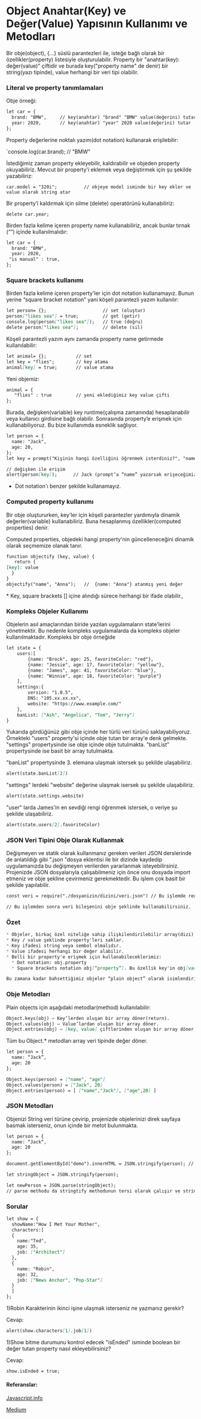 # Object Anahtar(Key) ve Değer(Value) Yapısının Kullanımı ve Metodları

Bir obje(object), {…} süslü parantezleri ile,  isteğe bağlı olarak bir özellikler(property) listesiyle oluşturulabilir. Property bir "anahtar(key): değer(value)" çiftidir ve burada key("property name" de denir) bir string(yazı tipinde), value herhangi bir veri tipi olabilir.



### Literal ve property tanımlamaları

Obje örneği:

~~~markdown
let car = {		
  brand: "BMW", 	// key(anahtar) "brand" "BMW" value(değerini) tutar 
  year: 2020,  		// key(anahtar) "year" 2020 value(değerini) tutar 
};
~~~

Property değerlerine noktalı yazım(dot notation) kullanarak erişilebilir:

`console.log(car.brand);      // "BMW"

İstediğimiz zaman property ekleyebilir, kaldırabilir ve objeden property okuyabiliriz.
Mevcut bir property'i eklemek veya değiştirmek için şu şekilde yazabiliriz:

`car.model = "320i";          // objeye model isminde bir key ekler ve value olarak string atar `

Bir property’i kaldırmak için silme (delete) operatörünü kullanabiliriz:

`delete car.year;`

Birden fazla kelime içeren property name kullanabiliriz, ancak bunlar tırnak (“”) içinde kullanılmalıdır: 

~~~markdown
let car = {
  brand: "BMW",  
  year: 2020,  		
 "is manual" : true,
};
~~~



### Square brackets kullanımı

Birden fazla kelime içeren property'ler için dot notation kullanamayız.
Bunun yerine “square bracket notation” yani köşeli parantezli yazım kullanılır: 

~~~markdown
let person= {};                     // set (oluştur)
person["likes sea"] = true;         // get (getir)
console.log(person["likes sea"]);   // true (doğru)
delete person["likes sea"];         // delete (sil)
~~~

Köşeli parantezli yazım aynı zamanda property name getirmede kullanılabilir:

~~~markdown
let animal= {};           // set
let key = "flies";        // key atama
animal[key] = true;       // value atama
~~~

Yeni objemiz: 

~~~markdown
animal = {     
   "flies" : true	      // yeni eklediğimiz key value çifti
}; 
~~~

Burada, değişken(variable) key runtime(çalışma zamanında) hesaplanabilir veya kullanıcı girdisine bağlı olabilir. Sonrasında property’e erişmek için kullanabiliyoruz. Bu bize kullanımda esneklik sağlıyor.

~~~markdown
let person = {
  name: "Jack",
  age: 20,
};
let key = prompt("Kişinin hangi özelliğini öğrenmek isterdiniz?", "name");

// değişken ile erişim
alert(person[key]);      // Jack (prompt’a “name” yazarsak erişeceğimiz değer)
~~~

* Dot notation'ı benzer şekilde kullanamayız.



### Computed property kullanımı

Bir obje oluştururken, key'ler için köşeli parantezler yardımıyla dinamik değerler(variable) kullanabiliriz. Buna hesaplanmış özellikler(computed properties) denir.

Computed properties, objedeki hangi property'nin güncelleneceğini dinamik olarak seçmemize olanak tanır.

~~~markdown
function objectify (key, value) {
   return {
[key]: value
  }
}
objectify("name", "Anna");   //  {name: "Anna"} atanmış yeni değer
~~~

\* Key, square brackets [] içine alındığı sürece herhangi bir ifade olabilir.,



### Kompleks Objeler Kullanımı 

Objelerin asıl amaçlarından biride yazılan uygulamaların state'lerini yönetmektir. Bu nedenle kompleks uygulamalarda da kompleks objeler kullanılmaktadır.  Kompleks bir obje örneğide 

~~~markdown
let state = {
	users:[
		{name: "Brock", age: 25, favoriteColor: "red"},
		{name: "Jessie", age: 17, favoriteColor: "yellow"},
		{name: "James", age: 41, favoriteColor: "blue"},
		{name: "Winnie", age: 18, favoriteColor: "purple"}
	],
	settings:{
		version: "1.0.5",
        DNS: "105.xx.xx.xx",
        website: "https://www.example.com/"
	},
	banList: ["Ash", "Angelica", "Tom", "Jerry"]
}
~~~

Yukarıda gördüğünüz gibi obje içinde her türlü veri türünü saklayabiliyoruz. Örnekteki "users" property'si içinde obje tutan bir array'e denk gelmekte. "settings" propertysinde ise obje içinde obje tutulmakta. "banList" propertysinde ise basit bir array tutulmakta.

"banList" propertysinde 3. elemana ulaşmak istersek şu şekilde ulaşabiliriz. 

~~~markdown
alert(state.banList[2])
~~~

"settings" lerdeki "website" değerine ulaşmak isersek şu şekilde ulaşabiliriz. 

~~~markdown
alert(state.settings.website)
~~~

"user" larda James'in en sevdiği rengi öğrenmek istersek, o veriye şu şekilde ulaşabiliriz. 

~~~markdown
alert(state.users[2].favoriteColor)
~~~



### JSON Veri Tipini Obje Olarak Kullanmak

Değişmeyen ve statik olarak kullanmanız gereken verileri JSON derslerinde de anlatıldığı gibi ".json "dosya eklentisi ile bir dizinde kaydedip uygulamanızda bu değişmeyen verilerden yararlanmak isteyebilirsiniz. Projenizde JSON dosyalarıyla çalışabilmeniz için önce onu dosyada import etmeniz ve obje şekline çevirmeniz gerekmektedir. Bu işlem çok basit bir şekilde yapılabilir.

~~~markdown
const veri = require("./dosyanizin/dizini/veri.json") // Bu işlemde require fonksiyonu ile dosyanızı import etmektesiniz

// Bu işlemden sonra veri bileşenini obje şeklinde kullanabilirsiniz. 
~~~

### 

### Özet 

~~~markdown
* Objeler, birkaç özel niteliğe sahip ilişkilendirilebilir array(dizi)'lerdir.
* Key / value şeklinde property'leri saklar.
* Key ifadesi string veya sembol olmalıdır.
* Value ifadesi herhangi bir değer alabilir.
* Belli bir property'e erişmek için kullanabileceklerimiz: 
  * Dot notation: obj.property 
  * Square brackets notation obj[“property”]. Bu özellik key'in obj[varWithKey] gibi bir değişkenden alınmasına izin verir.

Bu zamana kadar bahsettiğimiz objeler “plain object” olarak isimlendirilir. 

~~~

### Obje Metodları

Plain objects için aşağıdaki metodlar(method) kullanılabilir: 

~~~markdown
Object.keys(obj) – Key’lerden oluşan bir array döner(return).
Object.values(obj) – Value’lardan oluşan bir array döner.
Object.entries(obj) – [key, value] çiftlerinden oluşan bir array döner. 
~~~

Tüm bu Object.* metodları array veri tipinde değer döner.

~~~markdown
let person = {
  name: “Jack”,
  age: 20
};

Object.keys(person) = ["name", "age"]
Object.values(person) = ["Jack", 20]
Object.entries(person) = [ ["name","Jack"], ["age",20] ]
~~~

### JSON Metodları 

Objenizi String veri türüne çevirip, projenizde objelerinizi direk sayfaya basmak isterseniz, onun içinde bir metot bulunmakta.  

~~~markdown
let person = {
  name: “Jack”,
  age: 20
};

document.getElementById("demo").innerHTML = JSON.stringify(person); // Bu objenizi bir stringe çevirip demo idsine basacaktır.

let stringObject = JSON.stringify(person);

let newPerson = JSON.parse(stringObject); 
// parse methodu da stringtify methodunun tersi olarak çalışır ve stringi objeye çevirir 
~~~



### Sorular

~~~markdown
let show = {
  showName:"How I Met Your Mother",
  characters:[
  {
  	name:"Ted",
  	age: 35,
  	job: ["Architect"]
  },
  {
  	name: "Robin",
  	age: 32,
  	job: ["News Anchor", "Pop-Star"]
  }
  ]
};
~~~

1)Robin Karakterinin ikinci işine ulaşmak isterseniz ne yazmanız gerekir?

Cevap:

~~~markdown
alert(show.characters[1].job[1])
~~~



1)Show bitme durumunu kontrol edecek "isEnded" isminde boolean bir değer tutan property nasıl ekleyebilirsiniz?

Cevap:

~~~markdown
show.isEnded = true;
~~~





#### Referanslar:

[Javascript.info](https://javascript.info/object)

[Medium](https://medium.com/dailyjs/how-to-use-javascript-computed-properties-8f6f096379e3#:~:text=Computed%20properties%20allow%20you%20to%20dynamically%20choose%20what%20property%20in,name%20and%20value%20from%20event.)

